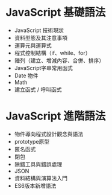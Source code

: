 # JavaScript 基礎語法
- JavaScript 技術現狀
- 資料型態及其注意事項
- 運算元與運算式
- 程式控制結構（if、while、for）
- 陣列（建立、增減內容、合併、排序）
- JavaScript字串常用函式
- Date 物件
- Math
- 建立函式 / 呼叫函式

# JavaScript 進階語法
- 物件導向程式設計觀念與語法
- prototype原型
- 匿名函式
- 閉包
- 除錯工具與錯誤處理
- JSON
- 資料結構與演算法入門
- ES6版本新增語法
